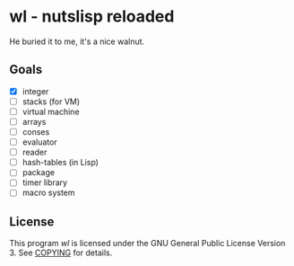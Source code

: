 # wl - nutslisp reloaded

He buried it to me, it's a nice walnut.

## Goals

- [x] integer
- [ ] stacks (for VM)
- [ ] virtual machine
- [ ] arrays
- [ ] conses
- [ ] evaluator
- [ ] reader
- [ ] hash-tables (in Lisp)
- [ ] package
- [ ] timer library
- [ ] macro system

## License

This program *wl* is licensed under the GNU General Public License Version 3. See [COPYING](COPYING) for details.
